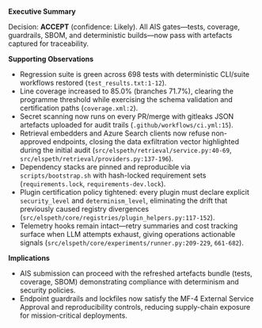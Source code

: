 **Executive Summary**

Decision: **ACCEPT** (confidence: Likely). All AIS gates—tests, coverage, guardrails, SBOM, and deterministic builds—now pass with artefacts captured for traceability.

**Supporting Observations**
- Regression suite is green across 698 tests with deterministic CLI/suite workflows restored (`test_results.txt:1-12`).
- Line coverage increased to 85.0% (branches 71.7%), clearing the programme threshold while exercising the schema validation and certification paths (`coverage.xml:2`).
- Secret scanning now runs on every PR/merge with gitleaks JSON artefacts uploaded for audit trails (`.github/workflows/ci.yml:15`).
- Retrieval embedders and Azure Search clients now refuse non-approved endpoints, closing the data exfiltration vector highlighted during the initial audit (`src/elspeth/retrieval/service.py:40-69`, `src/elspeth/retrieval/providers.py:137-196`).
- Dependency stacks are pinned and reproducible via `scripts/bootstrap.sh` with hash-locked requirement sets (`requirements.lock`, `requirements-dev.lock`).
- Plugin certification policy tightened: every plugin must declare explicit `security_level` and `determinism_level`, eliminating the drift that previously caused registry divergences (`src/elspeth/core/registries/plugin_helpers.py:117-152`).
- Telemetry hooks remain intact—retry summaries and cost tracking surface when LLM attempts exhaust, giving operations actionable signals (`src/elspeth/core/experiments/runner.py:209-229`, `661-682`).

**Implications**
- AIS submission can proceed with the refreshed artefacts bundle (tests, coverage, SBOM) demonstrating compliance with determinism and security policies.
- Endpoint guardrails and lockfiles now satisfy the MF-4 External Service Approval and reproducibility controls, reducing supply-chain exposure for mission-critical deployments.
